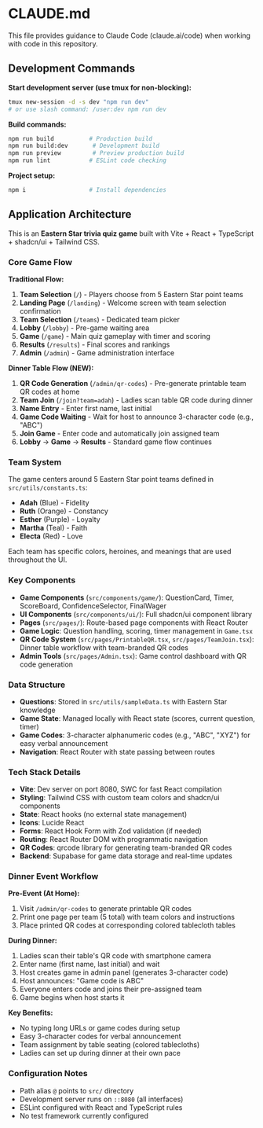 # CLAUDE.md

This file provides guidance to Claude Code (claude.ai/code) when working with code in this repository.

## Development Commands

**Start development server (use tmux for non-blocking):**

```bash
tmux new-session -d -s dev "npm run dev"
# or use slash command: /user:dev npm run dev
```

**Build commands:**

```bash
npm run build          # Production build
npm run build:dev       # Development build
npm run preview         # Preview production build
npm run lint           # ESLint code checking
```

**Project setup:**

```bash
npm i                  # Install dependencies
```

## Application Architecture

This is an **Eastern Star trivia quiz game** built with Vite + React + TypeScript + shadcn/ui + Tailwind CSS.

### Core Game Flow

**Traditional Flow:**

1. **Team Selection** (`/`) - Players choose from 5 Eastern Star point teams
2. **Landing Page** (`/landing`) - Welcome screen with team selection confirmation
3. **Team Selection** (`/teams`) - Dedicated team picker
4. **Lobby** (`/lobby`) - Pre-game waiting area
5. **Game** (`/game`) - Main quiz gameplay with timer and scoring
6. **Results** (`/results`) - Final scores and rankings
7. **Admin** (`/admin`) - Game administration interface

**Dinner Table Flow (NEW):**

1. **QR Code Generation** (`/admin/qr-codes`) - Pre-generate printable team QR codes at home
2. **Team Join** (`/join?team=adah`) - Ladies scan table QR code during dinner
3. **Name Entry** - Enter first name, last initial
4. **Game Code Waiting** - Wait for host to announce 3-character code (e.g., "ABC")
5. **Join Game** - Enter code and automatically join assigned team
6. **Lobby** → **Game** → **Results** - Standard game flow continues

### Team System

The game centers around 5 Eastern Star point teams defined in `src/utils/constants.ts`:

- **Adah** (Blue) - Fidelity
- **Ruth** (Orange) - Constancy
- **Esther** (Purple) - Loyalty
- **Martha** (Teal) - Faith
- **Electa** (Red) - Love

Each team has specific colors, heroines, and meanings that are used throughout the UI.

### Key Components

- **Game Components** (`src/components/game/`): QuestionCard, Timer, ScoreBoard, ConfidenceSelector, FinalWager
- **UI Components** (`src/components/ui/`): Full shadcn/ui component library
- **Pages** (`src/pages/`): Route-based page components with React Router
- **Game Logic**: Question handling, scoring, timer management in `Game.tsx`
- **QR Code System** (`src/pages/PrintableQR.tsx`, `src/pages/TeamJoin.tsx`): Dinner table workflow with team-branded QR codes
- **Admin Tools** (`src/pages/Admin.tsx`): Game control dashboard with QR code generation

### Data Structure

- **Questions**: Stored in `src/utils/sampleData.ts` with Eastern Star knowledge
- **Game State**: Managed locally with React state (scores, current question, timer)
- **Game Codes**: 3-character alphanumeric codes (e.g., "ABC", "XYZ") for easy verbal announcement
- **Navigation**: React Router with state passing between routes

### Tech Stack Details

- **Vite**: Dev server on port 8080, SWC for fast React compilation
- **Styling**: Tailwind CSS with custom team colors and shadcn/ui components
- **State**: React hooks (no external state management)
- **Icons**: Lucide React
- **Forms**: React Hook Form with Zod validation (if needed)
- **Routing**: React Router DOM with programmatic navigation
- **QR Codes**: qrcode library for generating team-branded QR codes
- **Backend**: Supabase for game data storage and real-time updates

### Dinner Event Workflow

**Pre-Event (At Home):**

1. Visit `/admin/qr-codes` to generate printable QR codes
2. Print one page per team (5 total) with team colors and instructions
3. Place printed QR codes at corresponding colored tablecloth tables

**During Dinner:**

1. Ladies scan their table's QR code with smartphone camera
2. Enter name (first name, last initial) and wait
3. Host creates game in admin panel (generates 3-character code)
4. Host announces: "Game code is ABC"
5. Everyone enters code and joins their pre-assigned team
6. Game begins when host starts it

**Key Benefits:**

- No typing long URLs or game codes during setup
- Easy 3-character codes for verbal announcement
- Team assignment by table seating (colored tablecloths)
- Ladies can set up during dinner at their own pace

### Configuration Notes

- Path alias `@` points to `src/` directory
- Development server runs on `::8080` (all interfaces)
- ESLint configured with React and TypeScript rules
- No test framework currently configured
